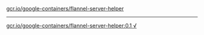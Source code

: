[gcr.io/google-containers/flannel-server-helper](https://hub.docker.com/r/anjia0532/google-containers.flannel-server-helper/tags/) 

----
[gcr.io/google-containers/flannel-server-helper:0.1 √](https://hub.docker.com/r/anjia0532/google-containers.flannel-server-helper/tags/)

